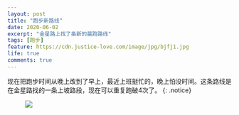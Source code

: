 ```yaml
---
layout: post
title: "跑步新路线"
date: 2020-06-02
excerpt: "金星路上找了条新的晨跑路线"
tags: [跑步]
feature: https://cdn.justice-love.com/image/jpg/bjfj1.jpg
life: true
comments: true
---
```

现在把跑步时间从晚上改到了早上，最近上班挺忙的，晚上怕没时间。这条路线是在金星路找的一条上坡路段，现在可以重复跑破4次了。
{: .notice}
<figure>
    <img src="{{ site.staticUrl }}/image/jpg/paobuxinluxian.jpg?imageMogr2/auto-orient" />
</figure>
